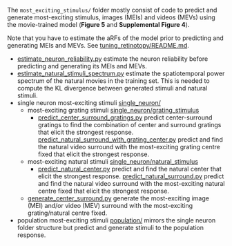 The `most_exciting_stimulus/` folder mostly consist of code to predict and generate most-exciting stimulus, images (MEIs) and videos (MEVs) using the movie-trained model (**Figure 5** and **Supplemental Figure 4**).

Note that you have to estimate the aRFs of the model prior to predicting and generating MEIs and MEVs. See [tuning_retinotopy/README.md](../tuning_retinotopy/README.md).

- [estimate_neuron_reliability.py](estimate_neuron_reliability.py) estimate the neuron reliability before predicting and generating its MEIs and MEVs.
- [estimate_natural_stimuli_spectrum.py](estimate_natural_stimuli_spectrum.py) estimate the spatiotemporal power spectrum of the natural movies in the training set. This is needed to compute the KL divergence between generated stimuli and natural stimuli.
- single neuron most-exciting stimuli [single_neuron/](single_neuron)
  - most-exciting grating stimuli [single_neuron/grating_stimulus](single_neuron/grating_stimulus)
    - [predict_center_surround_gratings.py](single_neuron/grating_stimulus/predict_center_surround_gratings.py) predict center-surround gratings to find the combination of center and surround gratings that elicit the strongest response.
    [predict_natural_surround_with_grating_center.py](single_neuron/grating_stimulus/predict_natural_surround_with_grating_center.py) predict and find the natural video surround with the most-exciting grating centre fixed that elicit the strongest response.
  - most-exciting natural stimuli [single_neuron/natural_stimulus](single_neuron/natural_stimulus)
    - [predict_natural_center.py](single_neuron/natural_stimulus/predict_natural_center.py) predict and find the natural center that elicit the strongest response.
    [predict_natural_surround.py](single_neuron/natural_stimulus/predict_natural_surround.py) predict and find the natural video surround with the most-exciting natural centre fixed that elicit the strongest response.
  - [generate_center_surround.py](single_neuron/generate_center_surround.py) generate the most-exciting image (MEI) and/or video (MEV) surround with the most-exciting grating/natural centre fixed.
- population most-exciting stimuli [population/](population) mirrors the single neuron folder structure but predict and generate stimuli to the population response.